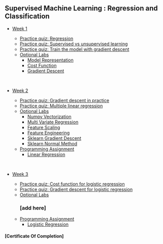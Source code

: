 ## Supervised Machine Learning : Regression and Classification


- [Week 1](https://github.com/dileepkanumuri/Machine-Learning-Specialization/tree/main/1.%20%20Supervised%20Machine%20Learning:%20Regression%20and%20Classification/week1)

    - [Practice quiz: Regression](/C1%20-%20Supervised%20Machine%20Learning%3A%20Regression%20and%20Classification/week1/Practice%20quiz%3A%20Regression/)
    - [Practice quiz: Supervised vs unsupervised learning](https://github.com/dileepkanumuri/Machine-Learning-Specialization/blob/main/1.%20%20Supervised%20Machine%20Learning:%20Regression%20and%20Classification/week1/Practice%20quiz_%20Supervised%20vs%20unsupervised%20learning/ss1.png)
    - [Practice quiz: Train the model with gradient descent](https://github.com/dileepkanumuri/Machine-Learning-Specialization/blob/main/1.%20%20Supervised%20Machine%20Learning:%20Regression%20and%20Classification/week1/Practice%20quiz_%20Train%20the%20model%20with%20gradient%20descent/ss1.png)
  - [Optional Labs](https://github.com/dileepkanumuri/Machine-Learning-Specialization/tree/main/1.%20%20Supervised%20Machine%20Learning:%20Regression%20and%20Classification/week1/Optional%20Labs)
    - [Model Representation]([/C1%20-%20Supervised%20Machine%20Learning%3A%20Regression%20and%20Classification/week1/Optional%20Labs/C1_W1_Lab03_Model_Representation_Soln.ipynb](https://github.com/dileepkanumuri/Machine-Learning-Specialization/blob/main/1.%20%20Supervised%20Machine%20Learning:%20Regression%20and%20Classification/week1/Optional%20Labs/C1_W1_Lab03_Model_Representation_Soln.ipynb))
    - [Cost Function](https://github.com/dileepkanumuri/Machine-Learning-Specialization/blob/main/1.%20%20Supervised%20Machine%20Learning:%20Regression%20and%20Classification/week1/Optional%20Labs/C1_W1_Lab04_Cost_function_Soln.ipynb)
    - [Gradient Descent](https://github.com/dileepkanumuri/Machine-Learning-Specialization/blob/main/1.%20%20Supervised%20Machine%20Learning:%20Regression%20and%20Classification/week1/Optional%20Labs/C1_W1_Lab05_Gradient_Descent_Soln.ipynb)

<br/>

- [Week 2](https://github.com/dileepkanumuri/Machine-Learning-Specialization/tree/main/1.%20%20Supervised%20Machine%20Learning:%20Regression%20and%20Classification/week2) 

    - [Practice quiz: Gradient descent in practice](https://github.com/dileepkanumuri/Machine-Learning-Specialization/tree/main/1.%20%20Supervised%20Machine%20Learning:%20Regression%20and%20Classification/week2/Practice%20quiz_%20Gradient%20descent%20in%20practice)
    - [Practice quiz: Multiple linear regression](https://github.com/dileepkanumuri/Machine-Learning-Specialization/blob/main/1.%20%20Supervised%20Machine%20Learning:%20Regression%20and%20Classification/week2/Practice%20quiz_%20Multiple%20linear%20regression/ss1.png)
    - [Optional Labs](https://github.com/dileepkanumuri/Machine-Learning-Specialization/tree/main/1.%20%20Supervised%20Machine%20Learning:%20Regression%20and%20Classification/week2/Optional%20Labs)
      - [Numpy Vectorization](https://github.com/dileepkanumuri/Machine-Learning-Specialization/blob/main/1.%20%20Supervised%20Machine%20Learning:%20Regression%20and%20Classification/week2/Optional%20Labs/C1_W2_Lab01_Python_Numpy_Vectorization_Soln.ipynb)
      - [Multi Variate Regression](https://github.com/dileepkanumuri/Machine-Learning-Specialization/blob/main/1.%20%20Supervised%20Machine%20Learning:%20Regression%20and%20Classification/week2/Optional%20Labs/C1_W2_Lab02_Multiple_Variable_Soln.ipynb)
      - [Feature Scaling](https://github.com/dileepkanumuri/Machine-Learning-Specialization/blob/main/1.%20%20Supervised%20Machine%20Learning:%20Regression%20and%20Classification/week2/Optional%20Labs/C1_W2_Lab03_Feature_Scaling_and_Learning_Rate_Soln.ipynb)
      - [Feature Engineering](https://github.com/dileepkanumuri/Machine-Learning-Specialization/blob/main/1.%20%20Supervised%20Machine%20Learning:%20Regression%20and%20Classification/week2/Optional%20Labs/C1_W2_Lab04_FeatEng_PolyReg_Soln.ipynb)
      - [Sklearn Gradient Descent](https://github.com/dileepkanumuri/Machine-Learning-Specialization/blob/main/1.%20%20Supervised%20Machine%20Learning:%20Regression%20and%20Classification/week2/Optional%20Labs/C1_W2_Lab05_Sklearn_GD_Soln.ipynb)
      - [Sklearn Normal Method](https://github.com/dileepkanumuri/Machine-Learning-Specialization/blob/main/1.%20%20Supervised%20Machine%20Learning:%20Regression%20and%20Classification/week2/Optional%20Labs/C1_W2_Lab06_Sklearn_Normal_Soln.ipynb)
    - [Programming Assignment](https://github.com/dileepkanumuri/Machine-Learning-Specialization/tree/main/1.%20%20Supervised%20Machine%20Learning:%20Regression%20and%20Classification/week2/C1W2A1)
      - [Linear Regression](https://github.com/dileepkanumuri/Machine-Learning-Specialization/blob/main/1.%20%20Supervised%20Machine%20Learning:%20Regression%20and%20Classification/week2/C1W2A1/C1_W2_Linear_Regression.ipynb)

<br/>

- [Week 3](https://github.com/dileepkanumuri/Machine-Learning-Specialization/tree/main/1.%20%20Supervised%20Machine%20Learning:%20Regression%20and%20Classification/week3)

    - [Practice quiz: Cost function for logistic regression](https://github.com/dileepkanumuri/Machine-Learning-Specialization/blob/main/1.%20%20Supervised%20Machine%20Learning:%20Regression%20and%20Classification/week3/Practice%20quiz_%20Cost%20function%20for%20logistic%20regression/ss1.png)
    - [Practice quiz: Gradient descent for logistic regression](https://github.com/dileepkanumuri/Machine-Learning-Specialization/blob/main/1.%20%20Supervised%20Machine%20Learning:%20Regression%20and%20Classification/week3/Practice%20quiz_%20Gradient%20descent%20for%20logistic%20regression/ss1.png)
    - [Optional Labs](https://github.com/dileepkanumuri/Machine-Learning-Specialization/tree/main/1.%20%20Supervised%20Machine%20Learning:%20Regression%20and%20Classification/week3/optional%20labs)
        ### [add here]
    - [Programming Assignment](https://github.com/dileepkanumuri/Machine-Learning-Specialization/tree/main/1.%20%20Supervised%20Machine%20Learning:%20Regression%20and%20Classification/week3/C1W3A1)
      - [Logistic Regression](https://github.com/dileepkanumuri/Machine-Learning-Specialization/blob/main/1.%20%20Supervised%20Machine%20Learning:%20Regression%20and%20Classification/week3/C1W3A1/C1_W3_Logistic_Regression.ipynb)

#### [Certificate Of Completion]
